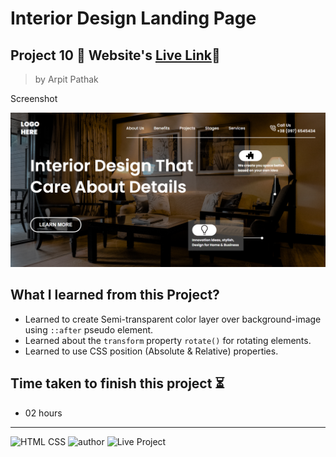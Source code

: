 # Interior Design Landing Page

## Project 10 🚀 Website's [Live Link](https://interior-designer-pro.netlify.app/)🔗


>by Arpit Pathak

Screenshot

![project 10 screenshot](./screenshots/desktop.png)

## What I learned from this Project? 
- Learned to create Semi-transparent color layer over background-image using `::after` pseudo element.
- Learned about the `transform` property `rotate()` for rotating elements.
- Learned to use CSS position (Absolute & Relative) properties.


## Time taken to finish this project ⏳
- 02 hours
-------
![HTML CSS](https://img.shields.io/badge/HTML-CSS-orange)
![author](https://img.shields.io/badge/By-Arpit--Pathak-blue)
![Live Project](https://img.shields.io/badge/Live--Project-10-green)